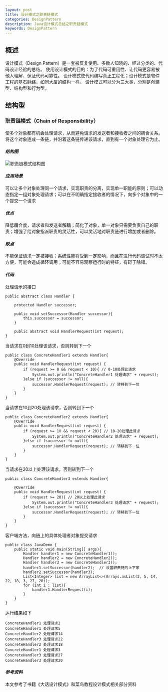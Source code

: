 ```yaml
---
layout: post
title: 设计模式之职责链模式
categories: DesignPattern
description: Java设计模式总结之职责链模式
keywords: DesignPattern
---
```



## 概述
设计模式（Design Pattern）是一套被反复使用、多数人知晓的、经过分类的、代码设计经验的总结。
使用设计模式的目的：为了代码可重用性、让代码更容易被他人理解、保证代码可靠性。 设计模式使代码编写真正工程化；设计模式是软件工程的基石脉络，如同大厦的结构一样。
设计模式可以分为三大类，分别是创建型、结构型和行为型。
## 结构型
### 职责链模式（Chain of Responsibility）
使多个对象都有机会处理请求，从而避免请求的发送者和接收者之间的耦合关系。将这个对象连成一条链，并沿着这条链传递该请求，直到有一个对象处理它为止。

#### ***结构图***
![职责链模式结构图](https://upload-images.jianshu.io/upload_images/14607771-4c49141c08b02f02.png?imageMogr2/auto-orient/strip%7CimageView2/2/w/1240)

#### ***应用场景***
可以让多个对象处理同一个请求，实现职责的分离，实现单一职能的原则；可以动态指定一组对象处理请求；可以在不明确指定接收者的情况下，向多个对象中的一个提交一个请求

#### ***优点***
降低耦合度，请求者和发送者解耦；简化了对象，单一对象只需要负责自己的职责；增强了给对象指派职责的灵活性，可以灵活地对职责链进行增加或者删除。

#### ***缺点***
不能保证请求一定被接收；系统性能将受到一定影响，而且在进行代码调试时不太方便，可能会造成循环调用；可能不容易观察运行时的特征，有碍于除错。

#### ***代码***
处理请示的接口
```
public abstract class Handler {

    protected Handler successor;

    public void setSuccessor(Handler successor){
        this.successor = successor;
    }

    public abstract void HandlerRequest(int request);
}
```
当请求在0到10处理该请求，否则转到下一个
```
public class ConcreteHandler1 extends Handler{
    @Override
    public void HandlerRequest(int request) {
        if (request >= 0 && request < 10){ // 0-10处理此请求
            System.out.println("ConcreteHandler1 处理请求" + request);
        }else if (successor != null){
            successor.HandlerRequest(request); // 转移到下一位
        }
    }
}
```
当请求在10到20处理该请求，否则转到下一个
```
public class ConcreteHandler2 extends Handler{
    @Override
    public void HandlerRequest(int request) {
        if (request >= 10 && request < 20){ // 10-20处理此请求
            System.out.println("ConcreteHandler2 处理请求" + request);
        }else if (successor != null){
            successor.HandlerRequest(request); // 转移到下一位
        }
    }
}
```
当请求在20以上处理该请求，否则转到下一个
```
public class ConcreteHandler3 extends Handler{

    @Override
    public void HandlerRequest(int request) {
        if (request >= 20){ // 20以上处理此请求
            System.out.println("ConcreteHandler3 处理请求" + request);
        }else if (successor != null){
            successor.HandlerRequest(request); // 转移到下一位
        }
    }
}
```
客户端方法，向链上的具体处理者对象提交请求
```
public class JavaDemo {
    public static void main(String[] args){
        Handler handler1 = new ConcreteHandler1();
        Handler handler2 = new ConcreteHandler2();
        Handler handler3 = new ConcreteHandler3();
        handler1.setSuccessor(handler2);  // 设置职责链的上下家
        handler2.setSuccessor(handler3);
        List<Integer> list = new ArrayList<>(Arrays.asList(2, 5, 14, 22, 18, 3, 27, 20));
        for (int i : list){
            handler1.HandlerRequest(i);
        }
    }
}
```
运行结果如下
```
ConcreteHandler1 处理请求2
ConcreteHandler1 处理请求5
ConcreteHandler2 处理请求14
ConcreteHandler3 处理请求22
ConcreteHandler2 处理请求18
ConcreteHandler1 处理请求3
ConcreteHandler3 处理请求27
ConcreteHandler3 处理请求20
```
#### ***参考资料***
本文参考了书籍《大话设计模式》和菜鸟教程设计模式相关部分资料